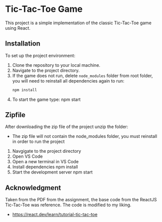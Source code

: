 # Tic-Tac-Toe Game

This project is a simple implementation of the classic Tic-Tac-Toe game using React.

## Installation 

To set up the project environment:

1. Clone the repository to your local machine.
2. Navigate to the project directory.
3. If the game does not run, delete `node_modules` folder from root folder, you will need to reinstall all dependencies again to run:
   ```bash
   npm install
4. To start the game type: 
    npm start

## Zipfile
After downloading the zip file of the project unzip the folder:

* The zip file will not contain the node_modules folder, you must reinstall in order to run the project

1. Navgigate to the project directory
2. Open VS Code
3. Open a new terminal in VS Code
4. Install dependencies
    npm install
5. Start the development server
    npm start

## Acknowledgment
Taken from the PDF from the assignment, the base code from the ReactJS Tic-Tac-Toe was reference. The code is modified to my liking.
* https://react.dev/learn/tutorial-tic-tac-toe


